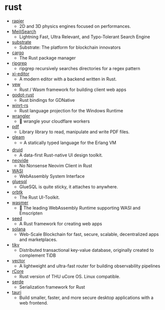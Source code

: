 # rust
- [rapier](https://github.com/dimforge/rapier)
  - 2D and 3D physics engines focused on performances.
- [MeiliSearch](https://github.com/meilisearch/MeiliSearch)
  - Lightning Fast, Ultra Relevant, and Typo-Tolerant Search Engine
- [substrate](https://github.com/paritytech/substrate)
  - Substrate: The platform for blockchain innovators
- [cargo](https://github.com/rust-lang/cargo)
  - The Rust package manager
- [ripgrep](https://github.com/BurntSushi/ripgrep)
  - ripgrep recursively searches directories for a regex pattern
- [xi-editor](https://github.com/xi-editor/xi-editor)
  - A modern editor with a backend written in Rust.
- [yew](https://github.com/yewstack/yew)
  - Rust / Wasm framework for building client web apps
- [godot-rust](https://github.com/godot-rust/godot-rust)
  - Rust bindings for GDNative
- [winrt-rs](https://github.com/microsoft/winrt-rs)
  - Rust language projection for the Windows Runtime
- [wrangler](https://github.com/cloudflare/wrangler)
  - 🤠 wrangle your cloudflare workers
- [pdf](https://github.com/pdf-rs/pdf)
  - Library library to read, manipulate and write PDF files.
- [gleam](https://github.com/gleam-lang/gleam)
  - ⭐️ A statically typed language for the Erlang VM
- [druid](https://github.com/linebender/druid)
  - A data-first Rust-native UI design toolkit.
- [neovide](https://github.com/Kethku/neovide)
  - No Nonsense Neovim Client in Rust
- [WASI](https://github.com/WebAssembly/WASI)
  - WebAssembly System Interface
- [gluesql](https://github.com/gluesql/gluesql)
  - GlueSQL is quite sticky, it attaches to anywhere.
- [orbtk](https://github.com/redox-os/orbtk)
  - The Rust UI-Toolkit.
- [wasmer](https://github.com/wasmerio/wasmer)
  - 🚀 The leading WebAssembly Runtime supporting WASI and Emscripten
- [seed](https://github.com/seed-rs/seed)
  - A Rust framework for creating web apps
- [solana](https://github.com/solana-labs/solana)
  - Web-Scale Blockchain for fast, secure, scalable, decentralized apps and marketplaces.
- [tikv](https://github.com/tikv/tikv)
  - Distributed transactional key-value database, originally created to complement TiDB
- [vector](https://github.com/timberio/vector)
  - A lightweight and ultra-fast router for building observability pipelines
- [rCore](https://github.com/rcore-os/rCore)
  - Rust version of THU uCore OS. Linux compatible.
- [serde](https://github.com/serde-rs/serde)
  - Serialization framework for Rust
- [tauri](https://github.com/tauri-apps/tauri)
  - Build smaller, faster, and more secure desktop applications with a web frontend.
